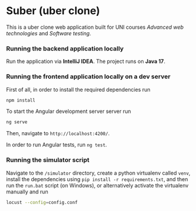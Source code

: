 # Suber (uber clone)
This is a uber clone web application built for UNI courses *Advanced web technologies* and *Software testing*.

### Running the backend application locally
Run the application via **IntelliJ IDEA**. The project runs on **Java 17**.

### Running the frontend application locally on a dev server
First of all, in order to install the required dependencies run
```sh
npm install
```
To start the Angular development server server run
```sh
ng serve
```
Then, navigate to `http://localhost:4200/`.

In order to run Angular tests, run `ng test`.

### Running the simulator script
Navigate to the `/simulator` directory, create a python virtualenv called `venv`, install the dependencies using `pip install -r requirements.txt`, and then run the `run.bat` script (on Windows), or alternatively activate the virtualenv manually and run
```sh
locust --config=config.conf
```
